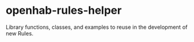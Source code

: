 # openhab-rules-helper
Library functions, classes, and examples to reuse in the development of new Rules.
